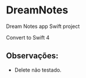 # DreamNotes
Dream Notes app Swift project

Convert to Swift 4

## Observações:
- Delete não testado.
